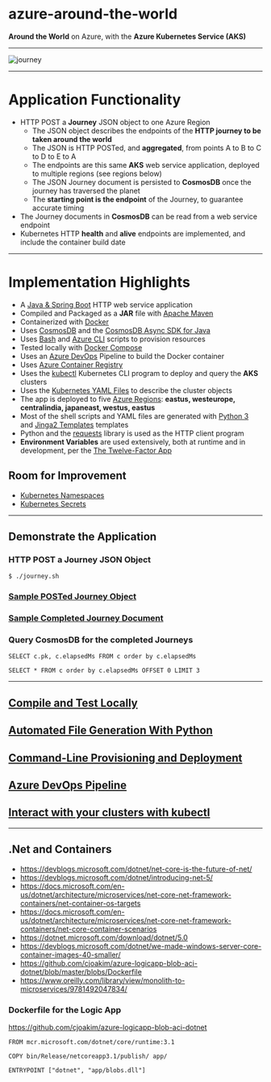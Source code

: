 # azure-around-the-world

**Around the World** on Azure, with the **Azure Kubernetes Service (AKS)**

---

![journey](img/azure-regions-edited.png)

---

# Application Functionality

- HTTP POST a **Journey** JSON object to one Azure Region
  - The JSON object describes the endpoints of the **HTTP journey to be taken around the world**
  - The JSON is HTTP POSTed, and **aggregated**, from points A to B to C to D to E to A 
  - The endpoints are this same **AKS** web service application, deployed to multiple regions (see regions below)
  - The JSON Journey document is persisted to **CosmosDB** once the journey has traversed the planet
  - The **starting point is the endpoint** of the Journey, to guarantee accurate timing 
- The Journey documents in **CosmosDB** can be read from a web service endpoint
- Kubernetes HTTP **health** and **alive** endpoints are implemented, and include the container build date

---

# Implementation Highlights

- A [Java & Spring Boot](https://spring.io/projects/spring-boot) HTTP web service application
- Compiled and Packaged as a **JAR** file with [Apache Maven](https://maven.apache.org)
- Containerized with [Docker](https://www.docker.com)
- Uses [CosmosDB](https://docs.microsoft.com/en-us/azure/cosmos-db/introduction) and the [CosmosDB Async SDK for Java](https://docs.microsoft.com/en-us/azure/cosmos-db/sql-api-sdk-async-java)
- Uses [Bash]() and [Azure CLI](https://docs.microsoft.com/en-us/cli/azure/install-azure-cli?view=azure-cli-latest) scripts to provision resources
- Tested locally with [Docker Compose](https://docs.docker.com/compose/)
- Uses an [Azure DevOps](https://azure.microsoft.com/en-us/services/devops/) Pipeline to build the Docker container
- Uses [Azure Container Registry](https://azure.microsoft.com/en-us/services/container-registry/)
- Uses the [kubectl](https://kubernetes.io/docs/reference/kubectl/overview/) Kubernetes CLI program to deploy and query the **AKS** clusters
- Uses the [Kubernetes YAML Files](https://kubernetes.io/docs/reference/generated/kubernetes-api/v1.18/) to describe the cluster objects
- The app is deployed to five [Azure Regions](https://azure.microsoft.com/en-us/global-infrastructure/regions/): **eastus, westeurope, centralindia, japaneast, westus, eastus**
- Most of the shell scripts and YAML files are generated with [Python 3](https://www.python.org) and [Jinga2 Templates](https://jinja.palletsprojects.com/en/2.11.x/) templates
- Python and the [requests](https://requests.readthedocs.io/en/master/) library is used as the HTTP client program
- **Environment Variables** are used extensively, both at runtime and in development, per the [The Twelve-Factor App](https://12factor.net)

## Room for Improvement

- [Kubernetes Namespaces](https://kubernetes.io/docs/tasks/administer-cluster/namespaces-walkthrough/)
- [Kubernetes Secrets](https://kubernetes.io/docs/concepts/configuration/secret/)

---

## Demonstrate the Application

### HTTP POST a Journey JSON Object

```
$ ./journey.sh
```

### [Sample POSTed Journey Object](sample_journey_spec.md)

### [Sample Completed Journey Document](sample_journey_completed.md)

### Query CosmosDB for the completed Journeys

```
SELECT c.pk, c.elapsedMs FROM c order by c.elapsedMs 

SELECT * FROM c order by c.elapsedMs OFFSET 0 LIMIT 3
```

---

## [Compile and Test Locally](compile_test.md)

## [Automated File Generation With Python](python_automation.md)

## [Command-Line Provisioning and Deployment](command_line_provisioning_and_deployment.md)

## [Azure DevOps Pipeline](devops_pipeline.md)

## [Interact with your clusters with kubectl](kubectl.md)

---

## .Net and Containers

- https://devblogs.microsoft.com/dotnet/net-core-is-the-future-of-net/
- https://devblogs.microsoft.com/dotnet/introducing-net-5/
- https://docs.microsoft.com/en-us/dotnet/architecture/microservices/net-core-net-framework-containers/net-container-os-targets
- https://docs.microsoft.com/en-us/dotnet/architecture/microservices/net-core-net-framework-containers/net-core-container-scenarios
- https://dotnet.microsoft.com/download/dotnet/5.0
- https://devblogs.microsoft.com/dotnet/we-made-windows-server-core-container-images-40-smaller/
- https://github.com/cjoakim/azure-logicapp-blob-aci-dotnet/blob/master/blobs/Dockerfile
- https://www.oreilly.com/library/view/monolith-to-microservices/9781492047834/

### Dockerfile for the Logic App

https://github.com/cjoakim/azure-logicapp-blob-aci-dotnet

```
FROM mcr.microsoft.com/dotnet/core/runtime:3.1

COPY bin/Release/netcoreapp3.1/publish/ app/

ENTRYPOINT ["dotnet", "app/blobs.dll"]
```

